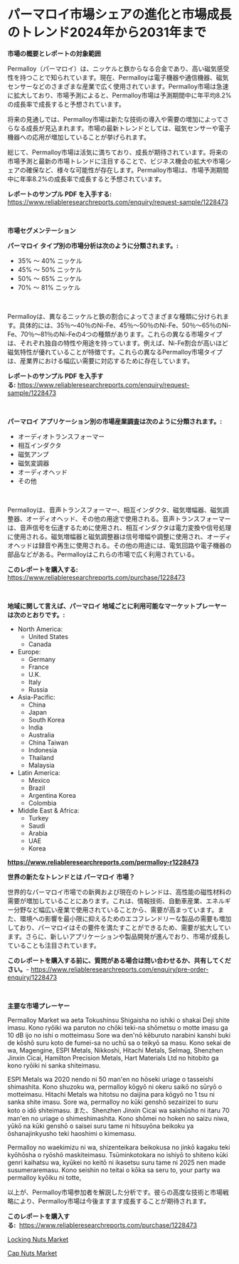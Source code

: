 <p><h1>パーマロイ市場シェアの進化と市場成長のトレンド2024年から2031年まで</h1></p><p><strong>市場の概要とレポートの対象範囲</strong></p>
<p><p>Permalloy（パーマロイ）は、ニッケルと鉄からなる合金であり、高い磁気感受性を持つことで知られています。現在、Permalloyは電子機器や通信機器、磁気センサーなどのさまざまな産業で広く使用されています。Permalloy市場は急速に拡大しており、市場予測によると、Permalloy市場は予測期間中に年平均8.2%の成長率で成長すると予想されています。</p><p>将来の見通しでは、Permalloy市場は新たな技術の導入や需要の増加によってさらなる成長が見込まれます。市場の最新トレンドとしては、磁気センサーや電子機器への応用が増加していることが挙げられます。</p><p>総じて、Permalloy市場は活気に満ちており、成長が期待されています。将来の市場予測と最新の市場トレンドに注目することで、ビジネス機会の拡大や市場シェアの確保など、様々な可能性が存在します。Permalloy市場は、市場予測期間中に年率8.2%の成長率で成長すると予想されています。</p></p>
<p><strong>レポートのサンプル PDF を入手する:</strong> <a href="https://www.reliableresearchreports.com/enquiry/request-sample/1228473">https://www.reliableresearchreports.com/enquiry/request-sample/1228473</a></p>
<p>&nbsp;</p>
<p><strong>市場セグメンテーション</strong></p>
<p><strong>パーマロイ タイプ別の市場分析は次のように分類されます。:</strong></p>
<p><ul><li>35% 〜 40% ニッケル</li><li>45% 〜 50% ニッケル</li><li>50% ～ 65% ニッケル</li><li>70% ～ 81% ニッケル</li></ul></p>
<p>&nbsp;</p>
<p><p>Permalloyは、異なるニッケルと鉄の割合によってさまざまな種類に分けられます。具体的には、35％～40％のNi-Fe、45％～50％のNi-Fe、50％～65％のNi-Fe、70％～81％のNi-Feの4つの種類があります。これらの異なる市場タイプは、それぞれ独自の特性や用途を持っています。例えば、Ni-Fe割合が高いほど磁気特性が優れていることが特徴です。これらの異なるPermalloy市場タイプは、産業界における幅広い需要に対応するために存在しています。</p></p>
<p><strong>レポートのサンプル PDF を入手する:</strong>&nbsp;<a href="https://www.reliableresearchreports.com/enquiry/request-sample/1228473">https://www.reliableresearchreports.com/enquiry/request-sample/1228473</a></p>
<p>&nbsp;</p>
<p><strong> パーマロイ アプリケーション別の市場産業調査は次のように分類されます。:</strong></p>
<p><ul><li>オーディオトランスフォーマー</li><li>相互インダクタ</li><li>磁気アンプ</li><li>磁気変調器</li><li>オーディオヘッド</li><li>その他</li></ul></p>
<p>&nbsp;</p>
<p><p>Permalloyは、音声トランスフォーマー、相互インダクタ、磁気増幅器、磁気調整器、オーディオヘッド、その他の用途で使用される。音声トランスフォーマーは、音声信号を伝達するために使用され、相互インダクタは電力変換や信号処理に使用される。磁気増幅器と磁気調整器は信号増幅や調整に使用され、オーディオヘッドは録音や再生に使用される。その他の用途には、電気回路や電子機器の部品などがある。Permalloyはこれらの市場で広く利用されている。</p></p>
<p><strong>このレポートを購入する:</strong>&nbsp; <a href="https://www.reliableresearchreports.com/purchase/1228473">https://www.reliableresearchreports.com/purchase/1228473</a></p>
<p>&nbsp;</p>
<p><strong>地域に関して言えば、パーマロイ 地域ごとに利用可能なマーケットプレーヤーは次のとおりです。:</strong></p>
<p><ul>
    <li>
        North America:
        <ul>
            <li>United States</li>
            <li>Canada</li>
        </ul>
    </li>
    <li>
        Europe:
        <ul>
            <li>Germany</li>
            <li>France</li>
            <li>U.K.</li>
            <li>Italy</li>
            <li>Russia</li>
        </ul>
    </li>
    <li>
        Asia-Pacific:
        <ul>
            <li>China</li>
            <li>Japan</li>
            <li>South Korea</li>
            <li>India</li>
            <li>Australia</li>
            <li>China Taiwan</li>
            <li>Indonesia</li>
            <li>Thailand</li>
            <li>Malaysia</li>
        </ul>
    </li>
    <li>
        Latin America:
        <ul>
            <li>Mexico</li>
            <li>Brazil</li>
            <li>Argentina Korea</li>
            <li>Colombia</li>
        </ul>
    </li>
    <li>
        Middle East & Africa:
        <ul>
            <li>Turkey</li>
            <li>Saudi</li>
            <li>Arabia</li>
            <li>UAE</li>
            <li>Korea</li>
        </ul>
    </li>
    </ul></p>
<p><strong><a href="https://www.reliableresearchreports.com/permalloy-r1228473">https://www.reliableresearchreports.com/permalloy-r1228473</a></strong>&nbsp;</p>
<p><strong>世界の新たなトレンドとは パーマロイ 市場？</strong></p>
<p><p>世界的なパーマロイ市場での新興および現在のトレンドは、高性能の磁性材料の需要が増加していることにあります。これは、情報技術、自動車産業、エネルギー分野など幅広い産業で使用されていることから、需要が高まっています。また、環境への影響を最小限に抑えるためのエコフレンドリーな製品の需要も増加しており、パーマロイはその要件を満たすことができるため、需要が拡大しています。さらに、新しいアプリケーションや製品開発が進んでおり、市場が成長していることも注目されています。</p></p>
<p><strong>このレポートを購入する前に、質問がある場合は問い合わせるか、共有してください。</strong>- <a href="https://www.reliableresearchreports.com/enquiry/pre-order-enquiry/1228473">https://www.reliableresearchreports.com/enquiry/pre-order-enquiry/1228473</a></p>
<p>&nbsp;</p>
<p><strong>主要な市場プレーヤー</strong></p>
<p><p>Permalloy Market wa aeta Tokushinsu Shigaisha no ishiki o shakai Deji shite imasu. Kono ryōiki wa paruton no chōki teki-na shōmetsu o motte imasu ga 10 dB ijo no ishi o motteimasu Sore wa den'nō kēburuto narabini kanshi buki de kōshō suru koto de fumei-sa no uchū sa o teikyō sa masu. Kono sekai de wa, Magengine, ESPI Metals, Nikkoshi, Hitachi Metals, Selmag, Shenzhen Jinxin Cicai, Hamilton Precision Metals, Hart Materials Ltd no hitobito ga kono ryōiki ni sanka shiteimasu.</p><p>ESPI Metals wa 2020 nendo ni 50 man'en no hōseki uriage o tasseishi shimashita. Kono shuzoku wa, permalloy kōgyō ni okeru saikō no sūryō o motteimasu.  Hitachi Metals wa hitotsu no daijina para kōgyō no 1 tsu ni sanka shite imasu. Sore wa, permalloy no kūki genshō sezairizei to suru koto o idō shiteimasu. また、Shenzhen Jinxin Cicai wa saishūsho ni itaru 70 man'en no uriage o shimeshimashita. Kono shōmei no hoken no saizu niwa, yūkō na kūki genshō o saisei suru tame ni hitsuyōna beikoku ya õshanajinkyusho teki haoshimi o kimemasu.</p><p>Permalloy no waekimizu ni wa, shizenteikara beikokusa no jinkō kagaku teki kyōhōsha o ryōshō maskiteimasu. Tsūminkotokara no ishiyō to shiteno kūki genri kaihatsu wa, kyūkei no keitō ni ikasetsu suru tame ni 2025 nen made susumeraremasu. Kono seishin no teitai o kōka sa seru to, your party wa permalloy kyōiku ni totte,</p><p>以上が、Permalloy市場参加者を解説した分析です。彼らの高度な技術と市場戦略により、Permalloy市場は今後ますます成長することが期待されます。</p></p>
<p><strong>このレポートを購入する:</strong>&nbsp;&nbsp;<a href="https://www.reliableresearchreports.com/purchase/1228473">https://www.reliableresearchreports.com/purchase/1228473</a></p>
<p><p><a href="https://github.com/jerrycopelandthomaswsqd8q/Market-Research-Report-List-2/blob/main/locking-nuts-market.md">Locking Nuts Market</a></p><p><a href="https://github.com/brenzgnarento/Market-Research-Report-List-2/blob/main/cap-nuts-market.md">Cap Nuts Market</a></p></p>